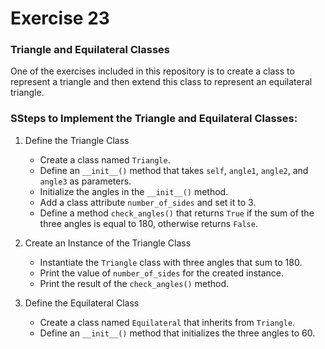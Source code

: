 # Exercise 23

### Triangle and Equilateral Classes

One of the exercises included in this repository is to create a class to represent a triangle and then extend this class to represent an equilateral triangle.

### SSteps to Implement the Triangle and Equilateral Classes:

1. Define the Triangle Class

   - Create a class named `Triangle`.
   - Define an `__init__()` method that takes `self`, `angle1`, `angle2`, and `angle3` as parameters.
   - Initialize the angles in the `__init__()` method.
   - Add a class attribute `number_of_sides` and set it to 3.
   - Define a method `check_angles()` that returns `True` if the sum of the three angles is equal to 180, otherwise returns `False`.

2. Create an Instance of the Triangle Class

   - Instantiate the `Triangle` class with three angles that sum to 180.
   - Print the value of `number_of_sides` for the created instance.
   - Print the result of the `check_angles()` method.

3. Define the Equilateral Class
   - Create a class named `Equilateral` that inherits from `Triangle`.
   - Define an `__init__()` method that initializes the three angles to 60.
